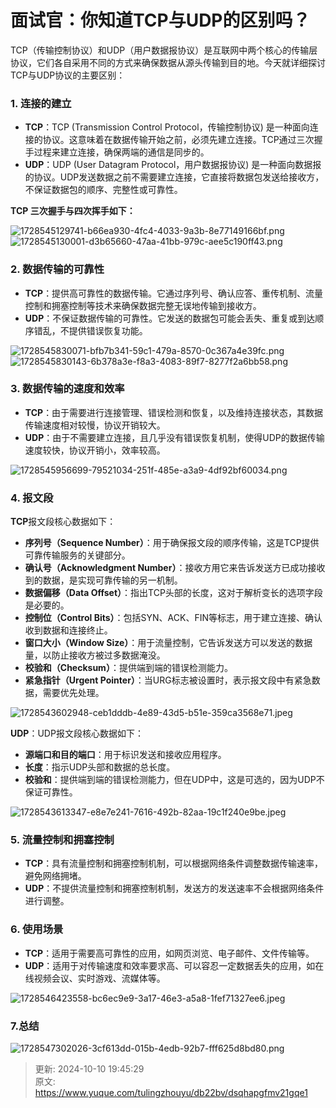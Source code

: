 # 面试官：你知道TCP与UDP的区别吗？

TCP（传输控制协议）和UDP（用户数据报协议）是互联网中两个核心的传输层协议，它们各自采用不同的方式来确保数据从源头传输到目的地。今天就详细探讨TCP与UDP协议的主要区别：

### 1. 连接的建立
+ **TCP**：TCP (Transmission Control Protocol，传输控制协议) 是一种面向连接的协议。这意味着在数据传输开始之前，必须先建立连接。TCP通过三次握手过程来建立连接，确保两端的通信是同步的。
+ **UDP**：UDP (User Datagram Protocol，用户数据报协议) 是一种面向数据报的协议。UDP发送数据之前不需要建立连接，它直接将数据包发送给接收方，不保证数据包的顺序、完整性或可靠性。

**TCP 三次握手与四次挥手如下：**

![1728545129741-b66ea930-4fc4-4033-9a3b-8e77149166bf.png](./img/-E1tuxN-Xvss4r_n/1728545129741-b66ea930-4fc4-4033-9a3b-8e77149166bf-558414.png)![1728545130001-d3b65660-47aa-41bb-979c-aee5c190ff43.png](./img/-E1tuxN-Xvss4r_n/1728545130001-d3b65660-47aa-41bb-979c-aee5c190ff43-812011.png)

### 2. 数据传输的可靠性
+ **TCP**：提供高可靠性的数据传输。它通过序列号、确认应答、重传机制、流量控制和拥塞控制等技术来确保数据完整无误地传输到接收方。
+ **UDP**：不保证数据传输的可靠性。它发送的数据包可能会丢失、重复或到达顺序错乱，不提供错误恢复功能。

![1728545830071-bfb7b341-59c1-479a-8570-0c367a4e39fc.png](./img/-E1tuxN-Xvss4r_n/1728545830071-bfb7b341-59c1-479a-8570-0c367a4e39fc-183137.png)![1728545830143-6b378a3e-f8a3-4083-89f7-8277f2a6bb58.png](./img/-E1tuxN-Xvss4r_n/1728545830143-6b378a3e-f8a3-4083-89f7-8277f2a6bb58-562329.png)

### 3. 数据传输的速度和效率
+ **TCP**：由于需要进行连接管理、错误检测和恢复，以及维持连接状态，其数据传输速度相对较慢，协议开销较大。
+ **UDP**：由于不需要建立连接，且几乎没有错误恢复机制，使得UDP的数据传输速度较快，协议开销小，效率较高。

![1728545956699-79521034-251f-485e-a3a9-4df92bf60034.png](./img/-E1tuxN-Xvss4r_n/1728545956699-79521034-251f-485e-a3a9-4df92bf60034-943852.png)

### 4. 报文段
**TCP**报文段核心数据如下：

+ **序列号（Sequence Number）**：用于确保报文段的顺序传输，这是TCP提供可靠传输服务的关键部分。
+ **确认号（Acknowledgment Number）**：接收方用它来告诉发送方已成功接收到的数据，是实现可靠传输的另一机制。
+ **数据偏移（Data Offset）**：指出TCP头部的长度，这对于解析变长的选项字段是必要的。
+ **控制位（Control Bits）**：包括SYN、ACK、FIN等标志，用于建立连接、确认收到数据和连接终止。
+ **窗口大小（Window Size）**：用于流量控制，它告诉发送方可以发送的数据量，以防止接收方被过多数据淹没。
+ **校验和（Checksum）**：提供端到端的错误检测能力。
+ **紧急指针（Urgent Pointer）**：当URG标志被设置时，表示报文段中有紧急数据，需要优先处理。

![1728543602948-ceb1dddb-4e89-43d5-b51e-359ca3568e71.jpeg](./img/-E1tuxN-Xvss4r_n/1728543602948-ceb1dddb-4e89-43d5-b51e-359ca3568e71-765290.jpeg)

**UDP**：UDP报文段核心数据如下：

+ **源端口和目的端口**：用于标识发送和接收应用程序。
+ **长度**：指示UDP头部和数据的总长度。
+ **校验和**：提供端到端的错误检测能力，但在UDP中，这是可选的，因为UDP不保证可靠性。

![1728543613347-e8e7e241-7616-492b-82aa-19c1f240e9be.jpeg](./img/-E1tuxN-Xvss4r_n/1728543613347-e8e7e241-7616-492b-82aa-19c1f240e9be-753458.jpeg)

### 5. 流量控制和拥塞控制
+ **TCP**：具有流量控制和拥塞控制机制，可以根据网络条件调整数据传输速率，避免网络拥堵。
+ **UDP**：不提供流量控制和拥塞控制机制，发送方的发送速率不会根据网络条件进行调整。

### 6. 使用场景
+ **TCP**：适用于需要高可靠性的应用，如网页浏览、电子邮件、文件传输等。
+ **UDP**：适用于对传输速度和效率要求高、可以容忍一定数据丢失的应用，如在线视频会议、实时游戏、流媒体等。

![1728546423558-bc6ec9e9-3a17-46e3-a5a8-1fef71327ee6.jpeg](./img/-E1tuxN-Xvss4r_n/1728546423558-bc6ec9e9-3a17-46e3-a5a8-1fef71327ee6-525863.jpeg)

### 7.总结
![1728547302026-3cf613dd-015b-4edb-92b7-fff625d8bd80.png](./img/-E1tuxN-Xvss4r_n/1728547302026-3cf613dd-015b-4edb-92b7-fff625d8bd80-819568.png)



> 更新: 2024-10-10 19:45:29  
> 原文: <https://www.yuque.com/tulingzhouyu/db22bv/dsqhapgfmv21gqe1>